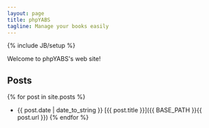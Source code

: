 ```yaml
---
layout: page
title: phpYABS
tagline: Manage your books easily
---
```

{% include JB/setup %}

<p>Welcome to phpYABS's web site!</p>

## Posts

{% for post in site.posts %}
* {{ post.date | date_to_string }} [{{ post.title }}]({{ BASE_PATH }}{{ post.url }})
{% endfor %}
